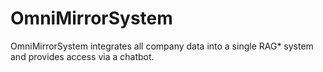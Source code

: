 # OmniMirrorSystem
OmniMirrorSystem integrates all company data into a single RAG* system and provides access via a chatbot.

